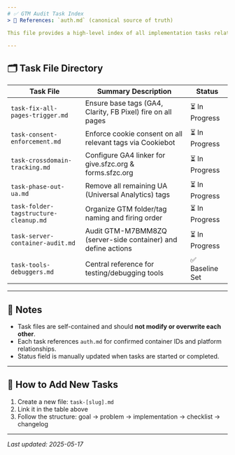 ```yaml
---
# ✅ GTM Audit Task Index
> 📎 References: `auth.md` (canonical source of truth)

This file provides a high-level index of all implementation tasks related to the GTM audit and remediation project for SFZC.org. Each task file is modular, version-controlled, and references `auth.md` for canonical facts.

---
```


## 🗂️ Task File Directory

| Task File                             | Summary Description                                | Status     |
|--------------------------------------|----------------------------------------------------|------------|
| `task-fix-all-pages-trigger.md`       | Ensure base tags (GA4, Clarity, FB Pixel) fire on all pages | ⏳ In Progress |
| `task-consent-enforcement.md`         | Enforce cookie consent on all relevant tags via Cookiebot  | ⏳ In Progress |
| `task-crossdomain-tracking.md`        | Configure GA4 linker for give.sfzc.org & forms.sfzc.org     | ⏳ In Progress |
| `task-phase-out-ua.md`                | Remove all remaining UA (Universal Analytics) tags         | ⏳ In Progress |
| `task-folder-tagstructure-cleanup.md` | Organize GTM folder/tag naming and firing order             | ⏳ In Progress |
| `task-server-container-audit.md`      | Audit GTM-M7BMM8ZQ (server-side container) and define actions | ⏳ In Progress |
| `task-tools-debuggers.md`             | Central reference for testing/debugging tools               | ✅ Baseline Set |

---

## 📌 Notes
- Task files are self-contained and should **not modify or overwrite each other**.
- Each task references `auth.md` for confirmed container IDs and platform relationships.
- Status field is manually updated when tasks are started or completed.

---

## 🔁 How to Add New Tasks
1. Create a new file: `task-[slug].md`
2. Link it in the table above
3. Follow the structure: goal → problem → implementation → checklist → changelog

---

_Last updated: 2025-05-17_
